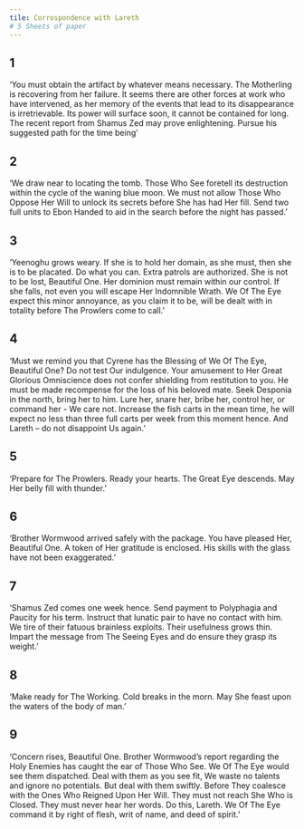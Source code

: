 ```yaml
---
tile: Corrospondence with Lareth
# 5 Sheets of paper 
---
```


## 1

‘You must obtain the artifact by whatever means necessary. The Motherling is recovering from her failure. It seems there are other forces at work who have intervened, as her memory of the events that lead to its disappearance is irretrievable. Its power will surface soon, it cannot be contained for long. The recent report from Shamus Zed may prove enlightening. Pursue his suggested path for the time being’

## 2  

‘We draw near to locating the tomb. Those Who See foretell its destruction within the cycle of the waning blue moon. We must not allow Those Who Oppose Her Will to unlock its secrets before She has had Her fill. Send two full units to Ebon Handed to aid in the search before the night has passed.’

## 3  

‘Yeenoghu grows weary. If she is to hold her domain, as she must, then she is to be placated. Do what you can. Extra patrols are authorized. She is not to be lost, Beautiful One. Her dominion must remain within our control. If she falls, not even you will escape Her Indomnible Wrath. We Of The Eye expect this minor annoyance, as you claim it to be, will be dealt with in totality before The Prowlers come to call.’

## 4 

‘Must we remind you that Cyrene has the Blessing of We Of The Eye, Beautiful One? Do not test Our indulgence. Your amusement to Her Great Glorious Omniscience does not confer shielding from restitution to you. He must be made recompense for the loss of his beloved mate. Seek Desponia in the north, bring her to him. Lure her, snare her, bribe her, control her, or command her - We care not. Increase the fish carts in the mean time, he will expect no less than three full carts per week from this moment hence. And Lareth – do not disappoint Us again.’

## 5 

‘Prepare for The Prowlers. Ready your hearts. The Great Eye descends. May Her belly fill with thunder.’ 

## 6 

‘Brother Wormwood arrived safely with the package. You have pleased Her, Beautiful One. A token of Her gratitude is enclosed. His skills with the glass have not been exaggerated.’

## 7  

‘Shamus Zed comes one week hence. Send payment to Polyphagia and Paucity for his term. Instruct that lunatic pair to have no contact with him. We tire of their fatuous brainless exploits. Their usefulness grows thin. Impart the message from The Seeing Eyes and do ensure they grasp its weight.’ 

## 8 

‘Make ready for The Working. Cold breaks in the morn. May She feast upon the waters of the body of man.’

## 9 

‘Concern rises, Beautiful One. Brother Wormwood’s report regarding the Holy Enemies has caught the ear of Those Who See. We Of The Eye would see them dispatched. Deal with them as you see fit, We waste no talents and ignore no potentials. But deal with them swiftly. Before They coalesce with the Ones Who Reigned Upon Her Will. They must not reach She Who is Closed. They must never hear her words. Do this, Lareth. We Of The Eye command it by right of flesh, writ of name, and deed of spirit.’